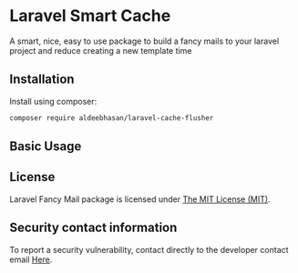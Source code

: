 Laravel Smart Cache
=====
A smart, nice, easy to use package to build a fancy mails to your laravel project and reduce creating a new template time

Installation
------------

Install using composer:

```bash
composer require aldeebhasan/laravel-cache-flusher
```

Basic Usage
-----------

## License

Laravel Fancy Mail package is licensed under [The MIT License (MIT)](LICENSE).

## Security contact information

To report a security vulnerability, contact directly to the developer contact email [Here](mailto:aldeeb.91@gmail.com).
